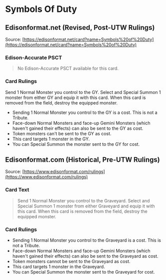 # Symbols Of Duty

## Edisonformat.net (Revised, Post-UTW Rulings)

Source: [https://edisonformat.net/card?name=Symbols%20of%20Duty](https://edisonformat.net/card?name=Symbols%20of%20Duty)

### Edison-Accurate PSCT

> No Edison-Accurate PSCT available for this card.

### Card Rulings

Send 1 Normal Monster you control to the GY. Select and Special Summon 1 monster from either GY and equip it with this card. When this card is removed from the field, destroy the equipped monster.
*   Sending 1 Normal Monster you control to the GY is a cost. This is not a Tribute.
*   Face-down Normal Monsters and face-up Gemini Monsters (which haven't gained their effects) can also be sent to the GY as cost.
*   Token monsters can't be sent to the GY as cost.
*   This card targets 1 monster in the GY.
*   You can Special Summon the monster sent to the GY for cost.


## Edisonformat.com (Historical, Pre-UTW Rulings)

Source: [https://www.edisonformat.com/rulings](https://www.edisonformat.com/rulings)

### Card Text

> Send 1 Normal Monster you control to the Graveyard. Select and Special Summon 1 monster from either Graveyard and equip it with this card. When this card is removed from the field, destroy the equipped monster.

### Card Rulings

*   Sending 1 Normal Monster you control to the Graveyard is a cost. This is not a Tribute.
*   Face-down Normal Monsters and face-up Gemini Monsters (which haven't gained their effects) can also be sent to the Graveyard as cost.
*   Token monsters cannot be sent to the Graveyard as cost.
*   This card targets 1 monster in the Graveyard.
*   You can Special Summon the monster sent to the Graveyard for cost.


